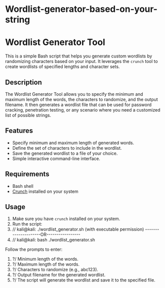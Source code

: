 # Wordlist-generator-based-on-your-string
# Wordlist Generator Tool

This is a simple Bash script that helps you generate custom wordlists by randomizing characters based on your input. It leverages the `crunch` tool to create wordlists of specified lengths and character sets.

## Description

The Wordlist Generator Tool allows you to specify the minimum and maximum length of the words, the characters to randomize, and the output filename. It then generates a wordlist file that can be used for password cracking, penetration testing, or any scenario where you need a customized list of possible strings.

## Features

- Specify minimum and maximum length of generated words.
- Define the set of characters to include in the wordlist.
- Save the generated wordlist to a file of your choice.
- Simple interactive command-line interface.

## Requirements

- Bash shell
- [Crunch](https://sourceforge.net/projects/crunch-wordlist/) installed on your system

## Usage

1. Make sure you have `crunch` installed on your system.
2. Run the script:
  1. // kali@kali: ./wordlist_generator.sh  (with executable permission)
  ---------------------OR-----------------      
  3. // kali@kali: bash ./wordlist_generator.sh


Follow the prompts to enter:

1. ?/ Minimum length of the words.
2. ?/ Maximum length of the words.
3. ?/ Characters to randomize (e.g., abc123).
4. ?/ Output filename for the generated wordlist.
5. ?/ The script will generate the wordlist and save it to the specified file.
